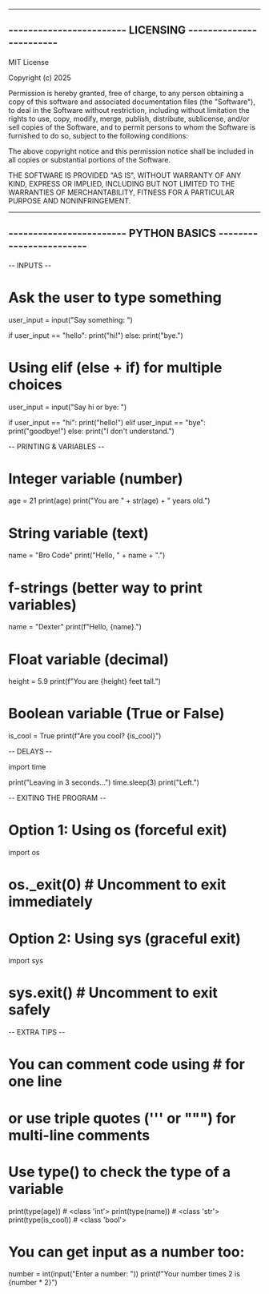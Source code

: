 
------------------------------------------------------------------------
------------------------        LICENSING        ------------------------
------------------------------------------------------------------------

MIT License

Copyright (c) 2025 

Permission is hereby granted, free of charge, to any person obtaining a copy
of this software and associated documentation files (the "Software"), to deal
in the Software without restriction, including without limitation the rights
to use, copy, modify, merge, publish, distribute, sublicense, and/or sell
copies of the Software, and to permit persons to whom the Software is
furnished to do so, subject to the following conditions:

The above copyright notice and this permission notice shall be included in all
copies or substantial portions of the Software.

THE SOFTWARE IS PROVIDED "AS IS", WITHOUT WARRANTY OF ANY KIND, EXPRESS OR
IMPLIED, INCLUDING BUT NOT LIMITED TO THE WARRANTIES OF MERCHANTABILITY,
FITNESS FOR A PARTICULAR PURPOSE AND NONINFRINGEMENT.

------------------------------------------------------------------------
------------------------       PYTHON BASICS      ------------------------
------------------------------------------------------------------------

-- INPUTS --

# Ask the user to type something
user_input = input("Say something: ")

if user_input == "hello":
    print("hi!")
else:
    print("bye.")

# Using elif (else + if) for multiple choices
user_input = input("Say hi or bye: ")

if user_input == "hi":
    print("hello!")
elif user_input == "bye":
    print("goodbye!")
else:
    print("I don't understand.")


-- PRINTING & VARIABLES --

# Integer variable (number)
age = 21
print(age)
print("You are " + str(age) + " years old.")

# String variable (text)
name = "Bro Code"
print("Hello, " + name + ".")

# f-strings (better way to print variables)
name = "Dexter"
print(f"Hello, {name}.")

# Float variable (decimal)
height = 5.9
print(f"You are {height} feet tall.")

# Boolean variable (True or False)
is_cool = True
print(f"Are you cool? {is_cool}")


-- DELAYS --

import time

print("Leaving in 3 seconds...")
time.sleep(3)
print("Left.")


-- EXITING THE PROGRAM --

# Option 1: Using os (forceful exit)
import os
# os._exit(0)  # Uncomment to exit immediately

# Option 2: Using sys (graceful exit)
import sys
# sys.exit()  # Uncomment to exit safely


-- EXTRA TIPS --

# You can comment code using # for one line
# or use triple quotes (''' or """) for multi-line comments

# Use type() to check the type of a variable
print(type(age))     # <class 'int'>
print(type(name))    # <class 'str'>
print(type(is_cool)) # <class 'bool'>

# You can get input as a number too:
number = int(input("Enter a number: "))
print(f"Your number times 2 is {number * 2}")
